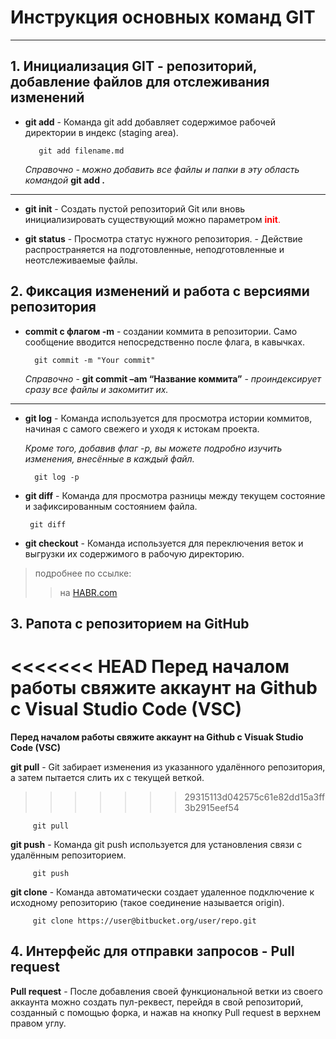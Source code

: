# Инструкция основных команд GIT #
________________________________

## 1. Инициализация GIT - репозиторий, добавление файлов для отслеживания изменений ##

* **git add**  - Команда git add добавляет содержимое рабочей директории в индекс (staging area).

         git add filename.md

    *Справочно - можно добавить все файлы и папки в эту область командой* **git add .**  
___
* **git init** - Создать пустой репозиторий Git или вновь инициализировать существующий можно параметром <span style="color:red"> **init**. </span>

* **git status** - Просмотра статус нужного репозитория. - Действие распространяется на подготовленные, неподготовленные и неотслеживаемые файлы.

## 2. Фиксация изменений и работа с версиями репозитория ##

* **commit с флагом -m** - создании коммита в репозитории. Само сообщение вводится непосредственно после флага, в кавычках.

        git commit -m "Your commit"

    *Справочно*  -  **git commit –am “Название коммита”** - *проиндексирует сразу все файлы и закомитит их.* 

___

* **git log** - Команда используется для просмотра истории коммитов, начиная с самого свежего и уходя к истокам проекта.

    *Кроме того, добавив флаг -p, вы можете подробно изучить изменения, внесённые в каждый файл.*

        git log -p

 * **git diff** - Команда для просмотра разницы между текущем состояние и зафиксированным состоянием файла.
 
        git diff

* **git checkout** - Команда используется для переключения веток и выгрузки их содержимого в рабочую директорию.

>подробнее по ссылке: 
>> на [HABR.com](https://habr.com/ru/company/ruvds/blog/599929/ "переход на внешний источник")

## 3. Рапота с репозиторием на GitHub ##
<<<<<<< HEAD
**Перед началом работы свяжите аккаунт на Github с Visual Studio Code (VSC)** 
=======
**Перед началом работы свяжите аккаунт на Github с Visuak Studio Code (VSC)** 

**git pull** - Git забирает изменения из указанного удалённого репозитория, а затем пытается слить их с текущей веткой.
>>>>>>> 29315113d042575c61e82dd15a3ff3b2915eef54

         git pull

**git push** - Команда git push используется для установления связи с удалённым репозиторием.

         git push
 
 **git clone** - Команда автоматически создает удаленное подключение к исходному репозиторию (такое соединение называется origin).
 
         git clone https://user@bitbucket.org/user/repo.git
         

## 4. Интерфейс для отправки запросов - Pull request ##

  **Pull request** - После добавления своей функциональной ветки из своего аккаунта можно создать пул-реквест, перейдя в свой репозиторий, созданный с помощью форка, и нажав на кнопку Pull request в верхнем правом углу.
  
 

